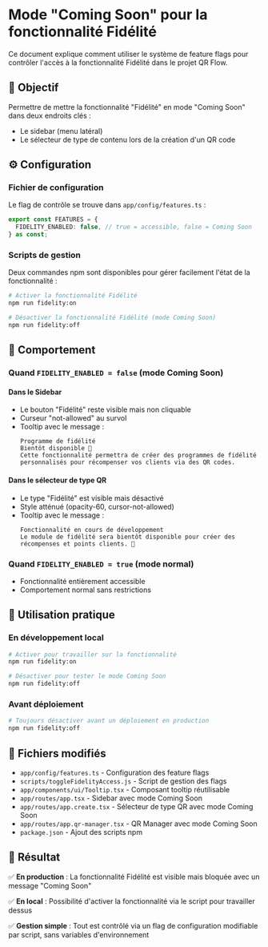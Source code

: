 # Mode "Coming Soon" pour la fonctionnalité Fidélité

Ce document explique comment utiliser le système de feature flags pour contrôler l'accès à la fonctionnalité Fidélité dans le projet QR Flow.

## 🎯 Objectif

Permettre de mettre la fonctionnalité "Fidélité" en mode "Coming Soon" dans deux endroits clés :

- Le sidebar (menu latéral)
- Le sélecteur de type de contenu lors de la création d'un QR code

## ⚙️ Configuration

### Fichier de configuration

Le flag de contrôle se trouve dans `app/config/features.ts` :

```typescript
export const FEATURES = {
  FIDELITY_ENABLED: false, // true = accessible, false = Coming Soon
} as const;
```

### Scripts de gestion

Deux commandes npm sont disponibles pour gérer facilement l'état de la fonctionnalité :

```bash
# Activer la fonctionnalité Fidélité
npm run fidelity:on

# Désactiver la fonctionnalité Fidélité (mode Coming Soon)
npm run fidelity:off
```

## 🎨 Comportement

### Quand `FIDELITY_ENABLED = false` (mode Coming Soon)

#### Dans le Sidebar

- Le bouton "Fidélité" reste visible mais non cliquable
- Curseur "not-allowed" au survol
- Tooltip avec le message :
  ```
  Programme de fidélité
  Bientôt disponible 🎉
  Cette fonctionnalité permettra de créer des programmes de fidélité personnalisés pour récompenser vos clients via des QR codes.
  ```

#### Dans le sélecteur de type QR

- Le type "Fidélité" est visible mais désactivé
- Style atténué (opacity-60, cursor-not-allowed)
- Tooltip avec le message :
  ```
  Fonctionnalité en cours de développement
  Le module de fidélité sera bientôt disponible pour créer des récompenses et points clients. 🧠
  ```

### Quand `FIDELITY_ENABLED = true` (mode normal)

- Fonctionnalité entièrement accessible
- Comportement normal sans restrictions

## 🔧 Utilisation pratique

### En développement local

```bash
# Activer pour travailler sur la fonctionnalité
npm run fidelity:on

# Désactiver pour tester le mode Coming Soon
npm run fidelity:off
```

### Avant déploiement

```bash
# Toujours désactiver avant un déploiement en production
npm run fidelity:off
```

## 📁 Fichiers modifiés

- `app/config/features.ts` - Configuration des feature flags
- `scripts/toggleFidelityAccess.js` - Script de gestion des flags
- `app/components/ui/Tooltip.tsx` - Composant tooltip réutilisable
- `app/routes/app.tsx` - Sidebar avec mode Coming Soon
- `app/routes/app.create.tsx` - Sélecteur de type QR avec mode Coming Soon
- `app/routes/app.qr-manager.tsx` - QR Manager avec mode Coming Soon
- `package.json` - Ajout des scripts npm

## 🎉 Résultat

✅ **En production** : La fonctionnalité Fidélité est visible mais bloquée avec un message "Coming Soon"

✅ **En local** : Possibilité d'activer la fonctionnalité via le script pour travailler dessus

✅ **Gestion simple** : Tout est contrôlé via un flag de configuration modifiable par script, sans variables d'environnement
